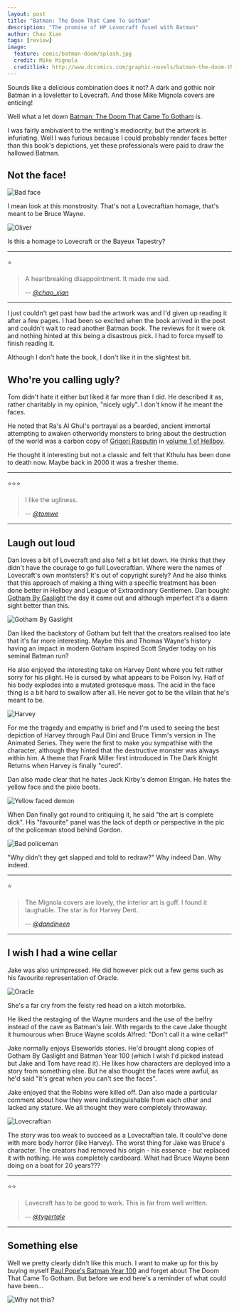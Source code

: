 ```yaml
---
layout: post
title: "Batman: The Doom That Came To Gotham"
description: "The promise of HP Lovecraft fused with Batman"
author: Chao Xian
tags: [review]
image:
  feature: comic/batman-doom/splash.jpg
  credit: Mike Mignola
  creditlink: http://www.dccomics.com/graphic-novels/batman-the-doom-that-came-to-gotham
---
```


Sounds like a delicious combination does it not? A dark and gothic noir Batman in a loveletter to Lovecraft. And those Mike Mignola covers are enticing!

Well what a let down [Batman: The Doom That Came To Gotham](http://www.dccomics.com/graphic-novels/batman-the-doom-that-came-to-gotham) is.

I was fairly ambivalent to the writing's mediocrity, but the artwork is infuriating. Well I was furious because I could probably render faces better than this book's depictions, yet these professionals were paid to draw the hallowed Batman.

## Not the face!

![Bad face](/images/comic/batman-doom/face2.jpg)

I mean look at this monstrosity. That's not a Lovecraftian homage, that's meant to be Bruce Wayne.

![Oliver](/images/comic/batman-doom/queen.jpg)

Is this a homage to Lovecraft or the Bayeux Tapestry?

---
 :star:

 > A heartbreaking disappointment. It made me sad.
 >
 > -- <cite>[@chao_xian](https://twitter.com/chao_xian)</cite>

 ---

I just couldn't get past how bad the artwork was and I'd given up reading it after a few pages. I had been so excited when the book arrived in the post and couldn't wait to read another Batman book. The reviews for it were ok and nothing hinted at this being a disastrous pick. I had to force myself to finish reading it.

Although I don't hate the book, I don't like it in the slightest bit.

## Who're you calling ugly?

Tom didn't hate it either but liked it far more than I did. He described it as, rather charitably in my opinion, "nicely ugly". I don't know if he meant the faces.

He noted that Ra's Al Ghul's portrayal as a bearded, ancient immortal attempting to awaken otherworldy monsters to bring about the destruction of the world was a carbon copy of [Grigori Rasputin](http://hellboy.wikia.com/wiki/Grigori_Rasputin) in [volume 1 of Hellboy](http://hellboy.wikia.com/wiki/Seed_of_Destruction).

He thought it interesting but not a classic and felt that Kthulu has been done to death now. Maybe back in 2000 it was a fresher theme.

---
:star::star::star:

> I like the ugliness.
>
> -- <cite>[@tomwe](https://twitter.com/tomwe)</cite>

---

## Laugh out loud

Dan loves a bit of Lovecraft and also felt a bit let down. He thinks that they didn't have the courage to go full Lovecraftian. Where were the names of Lovecraft's own montsters? It's out of copyright surely? And he also thinks that this approach of making a thing with a specific treatment has been done better in Hellboy and League of Extraordinary Gentlemen. Dan bought [Gotham By Gaslight](http://www.amazon.co.uk/Batman-Gotham-Gaslight-Brian-Augustyn/dp/1401211534/) the day it came out and although imperfect it's a damn sight better than this.

![Gotham By Gaslight](/images/comic/batman-doom/gotham-by-gaslight.jpg)

Dan liked the backstory of Gotham but felt that the creators realised too late that it's far more interesting. Maybe this and Thomas Wayne's history having an impact in modern Gotham inspired Scott Snyder today on his seminal Batman run?

He also enjoyed the interesting take on Harvey Dent where you felt rather sorry for his plight. He is cursed by what appears to be Poison Ivy. Half of his body explodes into a mutated grotesque mass. The acid in the face thing is a bit hard to swallow after all. He never got to be the villain that he's meant to be.

![Harvey](/images/comic/batman-doom/harvey.jpg)

For me the tragedy and empathy is brief and I'm used to seeing the best depiction of Harvey through Paul Dini and Bruce Timm's version in The Animated Series. They were the first to make you sympathise with the character, although they hinted that the destructive monster was always within him. A theme that Frank Miller first introduced in The Dark Knight Returns when Harvey is finally "cured".

Dan also made clear that he hates Jack Kirby's demon Etrigan. He hates the yellow face and the pixie boots.

![Yellow faced demon](/images/comic/batman-doom/etrigan.jpg)

When Dan finally got round to critiquing it, he said "the art is complete dick". His "favourite" panel was the lack of depth or perspective in the pic of the policeman stood behind Gordon.

![Bad policeman](/images/comic/batman-doom/bad-policeman.jpg)

"Why didn't they get slapped and told to redraw?" Why indeed Dan. Why indeed.

---
:star:

> The Mignola covers are lovely, the interior art is guff. I found it laughable. The star is for Harvey Dent.
>
> -- <cite>[@dandineen](https://twitter.com/dandineen)</cite>

---

## I wish I had a wine cellar

Jake was also unimpressed. He did however pick out a few gems such as his favourite representation of Oracle.

![Oracle](/images/comic/batman-doom/oracle.jpg)

She's a far cry from the feisty red head on a kitch motorbike.

He liked the restaging of the Wayne murders and the use of the belfry instead of the cave as Batman's lair. With regards to the cave Jake thought it humourous when Bruce Wayne scolds Alfred: "Don't call it a wine cellar!"

Jake normally enjoys Elseworlds stories. He'd brought along copies of Gotham By Gaslight and Batman Year 100 (which I wish I'd picked instead but Jake and Tom have read it). He likes how characters are deployed into a story from something else. But he also thought the faces were awful, as he'd said "it's great when you can't see the faces".

Jake enjoyed that the Robins were killed off. Dan also made a particular comment about how they were indistinguishable from each other and lacked any stature. We all thought they were completely throwaway.

![Lovecraftian](/images/comic/batman-doom/lovecraft.jpg)

The story was too weak to succeed as a Lovecraftian tale. It could've done with more body horror (like Harvey). The worst thing for Jake was Bruce's character. The creators had removed his origin - his essence - but replaced it with nothing. He was completely cardboard. What had Bruce Wayne been doing on a boat for 20 years???

---
:star::star:

> Lovecraft has to be good to work. This is far from well written.
>
> -- <cite>[@tygertale](https://twitter.com/tygertale)</cite>

---

## Something else

Well we pretty clearly didn't like this much. I want to make up for this by buying myself [Paul Pope's Batman Year 100](http://www.amazon.co.uk/Batman-Year-One-Hundred-TP/dp/1401211925) and forget about The Doom That Came To Gotham. But before we end here's a reminder of what could have been...

![Why not this?](/images/comic/batman-doom/cover3.jpg)
